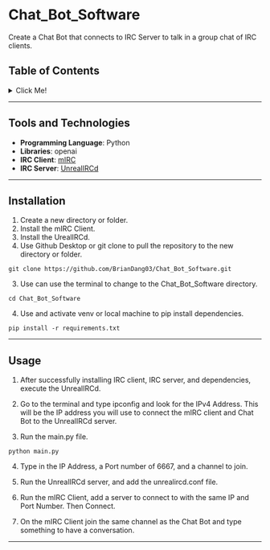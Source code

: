 # Chat_Bot_Software

Create a Chat Bot that connects to IRC Server to talk in a group chat of IRC clients. 

## Table of Contents
<details>
  <summary>Click Me!</summary>

- [Tools and Technologies](#tools-and-technologies)
- [Installation](#installation)
- [Usage](#usage)

</details>

---

## Tools and Technologies
- **Programming Language**: Python
- **Libraries**: openai
- **IRC Client**: [mIRC](https://www.mirc.com/)
- **IRC Server**: [UnrealIRCd](https://www.unrealircd.org/download/6.0) 

---

## Installation
1. Create a new directory or folder.
2. Install the mIRC Client.
3. Install the UrealIRCd.
4. Use Github Desktop or git clone to pull the repository to the new directory or folder.
```
git clone https://github.com/BrianDang03/Chat_Bot_Software.git
```
3. Use can use the terminal to change to the Chat_Bot_Software directory. 
```
cd Chat_Bot_Software
```  
4. Use and activate venv or local machine to pip install dependencies.
```
pip install -r requirements.txt
```
---

## Usage

1. After successfully installing IRC client, IRC server, and dependencies, execute the UnrealIRCd.

2. Go to the terminal and type ipconfig and look for the IPv4 Address. This will be the IP address you will use to connect the mIRC client and Chat Bot to the UnrealIRCd server. 

3.  Run the main.py file.
```
python main.py
```

4. Type in the IP Address, a Port number of 6667, and a channel to join.

5. Run the UnrealIRCd server, and add the unrealircd.conf file.   

6. Run the mIRC Client, add a server to connect to with the same IP and Port Number. Then Connect.

7. On the mIRC Client join the same channel as the Chat Bot and type something to have a conversation.     

---

